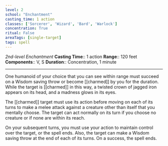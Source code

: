 ```yaml
---
level: 2
school: "Enchantment"
casting_time: 1 action
classes: ['Sorcerer', 'Wizard', 'Bard', 'Warlock']
concentration: True
ritual: False
areaTags: [single-target]
tags: spell
---
```


_2nd-level Enchantment_
**Casting Time**:: 1 action
**Range**:: 120 feet
**Components**:: V, S
**Duration**:: Concentration, 1 minute

---

One humanoid of your choice that you can see within range must succeed on a Wisdom saving throw or become [[charmed]] by you for the duration. While the target is [[charmed]] in this way, a twisted crown of jagged iron appears on its head, and a madness glows in its eyes.

The [[charmed]] target must use its action before moving on each of its turns to make a melee attack against a creature other than itself that you mentally choose. The target can act normally on its turn if you choose no creature or if none are within its reach.

On your subsequent turns, you must use your action to maintain control over the target, or the spell ends. Also, the target can make a Wisdom saving throw at the end of each of its turns. On a success, the spell ends.



